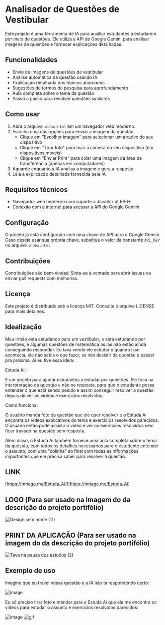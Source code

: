 # Analisador de Questões de Vestibular

Este projeto é uma ferramenta de IA para auxiliar estudantes a estudarem por meio de questões. Ele utiliza a API do Google Gemini para analisar imagens de questões e fornecer explicações detalhadas.

## Funcionalidades

- Envio de imagens de questões de vestibular
- Análise automática da questão usando IA
- Explicação detalhada dos tópicos abordados
- Sugestões de termos de pesquisa para aprofundamento
- Aula completa sobre o tema da questão
- Passo a passo para resolver questões similares

## Como usar

1. Abra o arquivo `index.html` em um navegador web moderno.
2. Escolha uma das opções para enviar a imagem da questão:
   - Clique em "Escolher imagem" para selecionar um arquivo do seu dispositivo
   - Clique em "Tirar foto" para usar a câmera do seu dispositivo (em dispositivos móveis)
   - Clique em "Enviar Print" para colar uma imagem da área de transferência (apenas em computadores)
3. Aguarde enquanto a IA analisa a imagem e gera a resposta.
4. Leia a explicação detalhada fornecida pela IA.

## Requisitos técnicos

- Navegador web moderno com suporte a JavaScript ES6+
- Conexão com a internet para acessar a API do Google Gemini

## Configuração

O projeto já está configurado com uma chave de API para o Google Gemini. Caso deseje usar sua própria chave, substitua o valor da constante `API_KEY` no arquivo `index.html`.

## Contribuições

Contribuições são bem-vindas! Sinta-se à vontade para abrir issues ou enviar pull requests com melhorias.

## Licença

Este projeto é distribuído sob a licença MIT. Consulte o arquivo LICENSE para mais detalhes.

## Idealização

Meu irmão está estudando para um vestibular, e está estudando por questões, e algumas questões de matemática as ias não estão ainda conseguindo responder. Eu tava vendo ele estudar e quando isso acontecia, ele não sabia o que fazer, se não desistir da questão e passar pra próxima. Aí eu tive essa ideia:

Estuda Ai:

É um projeto para ajudar estudantes a estudar por questões. Ele foca na interpretação da questão e não na resposta, para que o estudante possa entender o que está sendo pedido e assim conseguir resolver a questão depois de ver os vídeos e exercícios resolvidos.

Como funciona:

O usuário manda foto da questão que ele quer resolver e o Estuda Ai encontra os vídeos explicativos do tema e exercícios resolvidos parecidos. O usuário então pode assistir o vídeo e ver os exercícios resolvidos sem ficar travado na questão sem resposta.

Além disso, o Estuda Ai também fornece uma aula completa sobre o tema da questão, com todos os detalhes necessários para o estudante entender o assunto, com uma "colinha" ao final com todas as informações importantes que ele precisa saber para resolver a questão.


## LINK

[https://mriago.me/Estuda_Ai/](https://mriago.me/Estuda_Ai)

## LOGO (Para ser usado na imagem do da descrição do projeto portifólio)

![Design sem nome (11)](https://github.com/user-attachments/assets/65d0bec0-e009-47f8-aa3d-47d66f5ef20a)


## PRINT DA APLICAÇÃO (Para ser usado na imagem do da descrição do projeto portifólio)

![Tava na pausa dos estudos (2)](https://github.com/user-attachments/assets/7666aa7f-e93a-4925-a73d-2a6a290aaca9)


## Exemplo de uso

Imagine que eu travei nessa questão e a IA não tá respondendo certo:

![image](https://github.com/user-attachments/assets/3e2ac15e-aab1-4c61-8c48-51f985a556e2)

Eu só preciso tirar foto e mandar para o Estuda Ai que ele me encontra os vídeos para estudar o assunto e exercícios resolvidos parecidos:

![image](https://github.com/user-attachments/assets/3ee39072-12d3-4543-b34d-e8bb48698d3c)
![gif](https://github.com/user-attachments/assets/9c8479fb-dedb-4cf9-9af1-76a9623a51ec)




